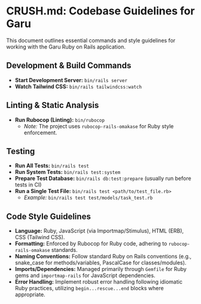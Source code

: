 # CRUSH.md: Codebase Guidelines for Garu

This document outlines essential commands and style guidelines for working with the Garu Ruby on Rails application.

## Development & Build Commands

-   **Start Development Server:** `bin/rails server`
-   **Watch Tailwind CSS:** `bin/rails tailwindcss:watch`

## Linting & Static Analysis

-   **Run Rubocop (Linting):** `bin/rubocop`
    -   *Note:* The project uses `rubocop-rails-omakase` for Ruby style enforcement.

## Testing

-   **Run All Tests:** `bin/rails test`
-   **Run System Tests:** `bin/rails test:system`
-   **Prepare Test Database:** `bin/rails db:test:prepare` (usually run before tests in CI)
-   **Run a Single Test File:** `bin/rails test <path/to/test_file.rb>`
    -   *Example:* `bin/rails test test/models/task_test.rb`

## Code Style Guidelines

-   **Language:** Ruby, JavaScript (via Importmap/Stimulus), HTML (ERB), CSS (Tailwind CSS).
-   **Formatting:** Enforced by Rubocop for Ruby code, adhering to `rubocop-rails-omakase` standards.
-   **Naming Conventions:** Follow standard Ruby on Rails conventions (e.g., snake_case for methods/variables, PascalCase for classes/modules).
-   **Imports/Dependencies:** Managed primarily through `Gemfile` for Ruby gems and `importmap-rails` for JavaScript dependencies.
-   **Error Handling:** Implement robust error handling following idiomatic Ruby practices, utilizing `begin...rescue...end` blocks where appropriate.
